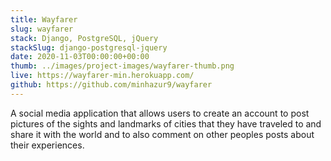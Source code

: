 ```yaml
---
title: Wayfarer
slug: wayfarer
stack: Django, PostgreSQL, jQuery
stackSlug: django-postgresql-jquery
date: 2020-11-03T00:00:00+00:00
thumb: ../images/project-images/wayfarer-thumb.png
live: https://wayfarer-min.herokuapp.com/
github: https://github.com/minhazur9/wayfarer
---
```


A social media application that allows users to create an account to post pictures of the sights and landmarks of cities that they have traveled to and share it with the world and to also comment on other peoples posts about their experiences.
